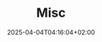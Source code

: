 ---
weight: 999
title: "Misc"
description: "[Hardware](./misc/hardware) • [InstantMessaging](./misc/instantmessaging) • [NTP](./misc/ntp) • [RemoteInstall](./misc/remoteinstall)"
icon: "host"
date: "2025-04-04T04:16:04+02:00"
lastmod: "2025-04-04T04:16:04+02:00"
toc: true
---